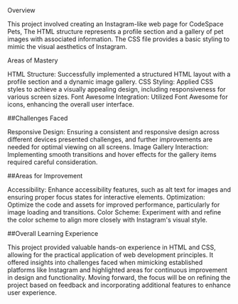 Overview

This project involved creating an Instagram-like web page for CodeSpace Pets, The HTML structure represents a profile section and a gallery of pet images with associated information. The CSS file provides a basic styling to mimic the visual aesthetics of Instagram.

Areas of Mastery

HTML Structure: Successfully implemented a structured HTML layout with a profile section and a dynamic image gallery.
CSS Styling: Applied CSS styles to achieve a visually appealing design, including responsiveness for various screen sizes.
Font Awesome Integration: Utilized Font Awesome for icons, enhancing the overall user interface.

##Challenges Faced

Responsive Design: Ensuring a consistent and responsive design across different devices presented challenges, and further improvements are needed for optimal viewing on all screens.
Image Gallery Interaction: Implementing smooth transitions and hover effects for the gallery items required careful consideration.

##Areas for Improvement

Accessibility: Enhance accessibility features, such as alt text for images and ensuring proper focus states for interactive elements.
Optimization: Optimize the code and assets for improved performance, particularly for image loading and transitions.
Color Scheme: Experiment with and refine the color scheme to align more closely with Instagram's visual style.

##Overall Learning Experience

This project provided valuable hands-on experience in HTML and CSS, allowing for the practical application of web development principles. It offered insights into challenges faced when mimicking established platforms like Instagram and highlighted areas for continuous improvement in design and functionality. Moving forward, the focus will be on refining the project based on feedback and incorporating additional features to enhance user experience.